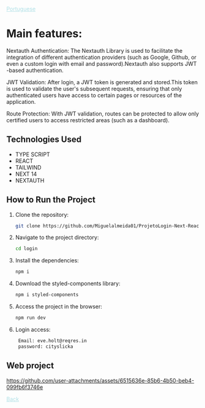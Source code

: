 

<a href="Readme-pt.md" style="color:#B0E0E6;">Portuguese</a>

# Main features:
Nextauth Authentication: The Nextauth Library is used to facilitate the integration of different authentication providers (such as Google, Github, or even a custom login with email and password).Nextauth also supports JWT -based authentication.

JWT Validation: After login, a JWT token is generated and stored.This token is used to validate the user's subsequent requests, ensuring that only authenticated users have access to certain pages or resources of the application.

Route Protection: With JWT validation, routes can be protected to allow only certified users to access restricted areas (such as a dashboard).

## Technologies Used 

- TYPE SCRIPT
- REACT
- TAILWIND
- NEXT 14
- NEXTAUTH

## How to Run the Project 

1. Clone the repository: 

   ```bash 
   git clone https://github.com/Miguelalmeida01/ProjetoLogin-Next-React.git
   ``` 
2. Navigate to the project directory: 

   ```bash 
   cd login
   ``` 

3. Install the dependencies: 

   ```bash 
   npm i 
   ``` 

4. Download the styled-components library: 

   ```bash 
   npm i styled-components 
   ``` 


5. Access the project in the browser: 

   ```bash
   npm run dev 
   ``` 

6. Login access:
   ```bash
    Email: eve.holt@reqres.in
    password: cityslicka
   ```
   

 ## Web project 
 


https://github.com/user-attachments/assets/6515636e-85b6-4b50-beb4-099fb6f3746e






 
<a href="https://github.com/Miguelalmeida01/ProjetoLogin-Next-React?tab=readme-ov-file#main-features" style="color:#B0E0E6;" >
Back</a> 
